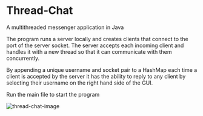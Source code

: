 # Thread-Chat

A multithreaded messenger application in Java

The program runs a server locally and creates clients that connect to the port
of the server socket. The server accepts each incoming client and handles it with a new thread so that
it can communicate with them concurrently. 

By appending a unique username and socket pair to a HashMap each time a client is 
accepted by the server it has the ability to reply to any client
by selecting their username on the right hand side of the GUI.


Run the main file to start the program

![thread-chat-image](https://user-images.githubusercontent.com/12948431/30145949-1f34a0fe-9363-11e7-8a99-20357e1a93b5.jpg)
